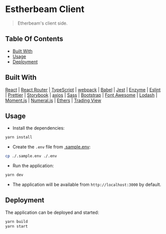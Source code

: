# Estherbeam Client

> Etherbeam's client side.

## Table Of Contents

- [Built With](#built-with)
- [Usage](#usage)
- [Deployment](#deployment)

## Built With

[React](https://reactjs.org) | [React Router](https://reactrouter.com) | [TypeScript](https://www.typescriptlang.org) | [webpack](https://webpack.js.org) | [Babel](https://babeljs.io) | [Jest](https://jestjs.io) | [Enzyme](https://enzymejs.github.io) | [Eslint](https://eslint.org) | [Prettier](https://prettier.io) | [Storybook](https://storybook.js.org) | [axios](https://github.com/axios/axios) | [Sass](https://sass-lang.com) | [Bootstrap](https://getbootstrap.com) | [Font Awesome](https://fontawesome.com) | [Lodash](https://lodash.com) | [Moment.js](https://momentjs.com) | [Numeral.js](http://numeraljs.com) | [Ethers](https://docs.ethers.io/) | [Trading View](https://www.tradingview.com/)

## Usage

- Install the dependencies:

```bash
yarn install
```

- Create the `.env` file from [.sample.env](.sample.env):

```bash
cp ./.sample.env ./.env
```

- Run the application:

```bash
yarn dev
```

- The application will be available from `http://localhost:3000` by default.

## Deployment

The application can be deployed and started:

```bash
yarn build
yarn start
```
